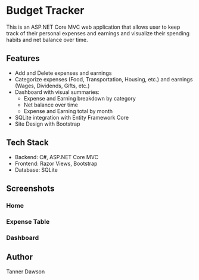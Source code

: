 # Budget Tracker

This is an ASP.NET Core MVC web application that allows user to keep track of their personal expenses and earnings and visualize their spending habits and net balance over time.

## Features

* Add and Delete expenses and earnings
* Categorize expenses (Food, Transportation, Housing, etc.) and earnings (Wages, Dividends, Gifts, etc.)
* Dashboard with visual summaries:
  * Expense and Earning breakdown by category
  * Net balance over time
  * Expense and Earning total by month
* SQLite integration with Entity Framework Core
* Site Design with Bootstrap


## Tech Stack

* Backend: C#, ASP.NET Core MVC
* Frontend: Razor Views, Bootstrap
* Database: SQLite

## Screenshots

### Home
### Expense Table
### Dashboard

## Author

Tanner Dawson
